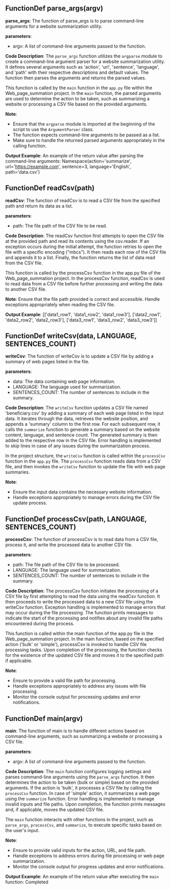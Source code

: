 ## FunctionDef parse_args(argv)
**parse_args**: The function of parse_args is to parse command-line arguments for a website summarization utility.

**parameters**:
- argv: A list of command-line arguments passed to the function.

**Code Description**:
The `parse_args` function utilizes the `argparse` module to create a command-line argument parser for a website summarization utility. It defines several arguments such as 'action', 'url', 'sentence', 'language', and 'path' with their respective descriptions and default values. The function then parses the arguments and returns the parsed values.

This function is called by the `main` function in the `app.py` file within the Web_page_summation project. In the `main` function, the parsed arguments are used to determine the action to be taken, such as summarizing a website or processing a CSV file based on the provided arguments.

**Note**:
- Ensure that the `argparse` module is imported at the beginning of the script to use the `ArgumentParser` class.
- The function expects command-line arguments to be passed as a list.
- Make sure to handle the returned parsed arguments appropriately in the calling function.

**Output Example**:
An example of the return value after parsing the command-line arguments:
Namespace(action='summarize', url='https://example.com', sentence=3, language='English', path='data.csv')
## FunctionDef readCsv(path)
**readCsv**: The function of readCsv is to read a CSV file from the specified path and return its data as a list.

**parameters**:
- path: The file path of the CSV file to be read.

**Code Description**:
The readCsv function first attempts to open the CSV file at the provided path and read its contents using the csv.reader. If an exception occurs during the initial attempt, the function retries to open the file with a specific encoding ("mbcs"). It then reads each row of the CSV file and appends it to a list. Finally, the function returns the list of data read from the CSV file.

This function is called by the processCsv function in the app.py file of the Web_page_summation project. In the processCsv function, readCsv is used to read data from a CSV file before further processing and writing the data to another CSV file.

**Note**:
Ensure that the file path provided is correct and accessible.
Handle exceptions appropriately when reading the CSV file.

**Output Example**:
[['data1_row1', 'data1_row2', 'data1_row3'],
 ['data2_row1', 'data2_row2', 'data2_row3'],
 ['data3_row1', 'data3_row2', 'data3_row3']]
## FunctionDef writeCsv(data, LANGUAGE, SENTENCES_COUNT)
**writeCsv**: The function of writeCsv is to update a CSV file by adding a summary of web pages listed in the file.

**parameters**:
- data: The data containing web page information.
- LANGUAGE: The language used for summarization.
- SENTENCES_COUNT: The number of sentences to include in the summary.

**Code Description**:
The `writeCsv` function updates a CSV file named 'beneficiary.csv' by adding a summary of each web page listed in the input data. It iterates through the data, retrieves the website position, and appends a 'summary' column to the first row. For each subsequent row, it calls the `summarize` function to generate a summary based on the website content, language, and sentence count. The generated summary is then added to the respective row in the CSV file. Error handling is implemented to skip lines in case of any issues during the summarization process.

In the project structure, the `writeCsv` function is called within the `processCsv` function in the `app.py` file. The `processCsv` function reads data from a CSV file, and then invokes the `writeCsv` function to update the file with web page summaries.

**Note**:
- Ensure the input data contains the necessary website information.
- Handle exceptions appropriately to manage errors during the CSV file update process.
## FunctionDef processCsv(path, LANGUAGE, SENTENCES_COUNT)
**processCsv**: The function of processCsv is to read data from a CSV file, process it, and write the processed data to another CSV file.

**parameters**:
- path: The file path of the CSV file to be processed.
- LANGUAGE: The language used for summarization.
- SENTENCES_COUNT: The number of sentences to include in the summary.

**Code Description**:
The processCsv function initiates the processing of a CSV file by first attempting to read the data using the readCsv function. It then proceeds to write the processed data to a new CSV file using the writeCsv function. Exception handling is implemented to manage errors that may occur during the file processing. The function prints messages to indicate the start of the processing and notifies about any invalid file paths encountered during the process.

This function is called within the main function of the app.py file in the Web_page_summation project. In the main function, based on the specified action ('bulk' or 'simple'), processCsv is invoked to handle CSV file processing tasks. Upon completion of the processing, the function checks for the existence of the updated CSV file and moves it to the specified path if applicable.

**Note**:
- Ensure to provide a valid file path for processing.
- Handle exceptions appropriately to address any issues with file processing.
- Monitor the console output for processing updates and error notifications.
## FunctionDef main(argv)
**main**: The function of main is to handle different actions based on command-line arguments, such as summarizing a website or processing a CSV file.

**parameters**:
- argv: A list of command-line arguments passed to the function.

**Code Description**:
The `main` function configures logging settings and parses command-line arguments using the `parse_args` function. It then determines the action to be taken (bulk or simple) based on the provided arguments. If the action is 'bulk', it processes a CSV file by calling the `processCsv` function. In case of 'simple' action, it summarizes a web page using the `summarize` function. Error handling is implemented to manage invalid inputs and file paths. Upon completion, the function prints messages and, if applicable, moves the updated CSV file.

The `main` function interacts with other functions in the project, such as `parse_args`, `processCsv`, and `summarize`, to execute specific tasks based on the user's input.

**Note**:
- Ensure to provide valid inputs for the action, URL, and file path.
- Handle exceptions to address errors during file processing or web page summarization.
- Monitor the console output for progress updates and error notifications.

**Output Example**:
An example of the return value after executing the `main` function:
Completed
